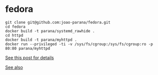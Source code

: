 # fedora

```
git clone git@github.com:joao-parana/fedora.git
cd fedora
docker build -t parana/systemd_rawhide .
cd httpd
docker build -t parana/myhttpd .
docker run --privileged -ti -v /sys/fs/cgroup:/sys/fs/cgroup:ro -p 80:80 parana/myhttpd
```

[See this post for details](http://developerblog.redhat.com/2014/05/05/running-systemd-within-docker-container/)

[See also](http://www.itzgeek.com/how-tos/linux/centos-how-tos/setup-syslog-server-on-centos-7-rhel-7.html)
